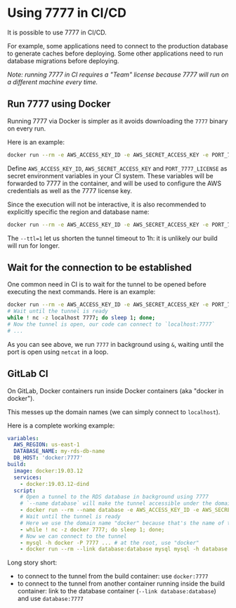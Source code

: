 # Using 7777 in CI/CD

It is possible to use 7777 in CI/CD.

For example, some applications need to connect to the production database to generate caches before deploying.
Some other applications need to run database migrations before deploying.

*Note: running 7777 in CI requires a "Team" license because 7777 will run on a different machine every time.*

## Run 7777 using Docker

Running 7777 via Docker is simpler as it avoids downloading the `7777` binary on every run.

Here is an example:

```bash
docker run --rm -e AWS_ACCESS_KEY_ID -e AWS_SECRET_ACCESS_KEY -e PORT_7777_LICENSE -p 7777:7777 port7777/7777:1 --verbose
```

Define `AWS_ACCESS_KEY_ID`, `AWS_SECRET_ACCESS_KEY` and `PORT_7777_LICENSE` as secret environment variables in your CI system. These variables will be forwarded to 7777 in the container, and will be used to configure the AWS credentials as well as the 7777 license key.

Since the execution will not be interactive, it is also recommended to explicitly specific the region and database name:

```bash
docker run --rm -e AWS_ACCESS_KEY_ID -e AWS_SECRET_ACCESS_KEY -e PORT_7777_LICENSE -p 7777:7777 port7777/7777:1 --region=us-east-1 --database=my-database-name --ttl=1 --verbose
```

The `--ttl=1` let us shorten the tunnel timeout to 1h: it is unlikely our build will run for longer.

## Wait for the connection to be established

One common need in CI is to wait for the tunnel to be opened before executing the next commands. Here is an example:

```bash
docker run --rm -e AWS_ACCESS_KEY_ID -e AWS_SECRET_ACCESS_KEY -e PORT_7777_LICENSE -p 7777:7777 port7777/7777:1 --region=$AWS_REGION --database=$DATABASE_NAME --ttl=1 --verbose &
# Wait until the tunnel is ready
while ! nc -z localhost 7777; do sleep 1; done;
# Now the tunnel is open, our code can connect to `localhost:7777`
# ...
```

As you can see above, we run `7777` in background using `&`, waiting until the port is open using `netcat` in a loop.

## GitLab CI

On GitLab, Docker containers run inside Docker containers (aka "docker in docker").

This messes up the domain names (we can simply connect to `localhost`).

Here is a complete working example:

```yaml
variables:
  AWS_REGION: us-east-1
  DATABASE_NAME: my-rds-db-name
  DB_HOST: 'docker:7777'
build:
  image: docker:19.03.12
  services:
    - docker:19.03.12-dind
  script:
    # Open a tunnel to the RDS database in background using 7777
    # `--name database` will make the tunnel accessible under the domain name "database"
    - docker run --rm --name database -e AWS_ACCESS_KEY_ID -e AWS_SECRET_ACCESS_KEY -e PORT_7777_LICENSE -p 7777:7777 port7777/7777:1 --region=$AWS_REGION --database=$RDS_DATABASE_NAME --ttl=1 --verbose &
    # Wait until the tunnel is ready
    # Here we use the domain name "docker" because that's the name of the Docker service (see the "services" key above)
    - while ! nc -z docker 7777; do sleep 1; done;
    # Now we can connect to the tunnel
    - mysql -h docker -P 7777 ... # at the root, use "docker"
    - docker run --rm --link database:database mysql mysql -h database -P 7777 ... # inside another container, use "database"
```

Long story short:

- to connect to the tunnel from the build container: use `docker:7777`
- to connect to the tunnel from another container running inside the build container: link to the database container (`--link database:database`) and use `database:7777`

